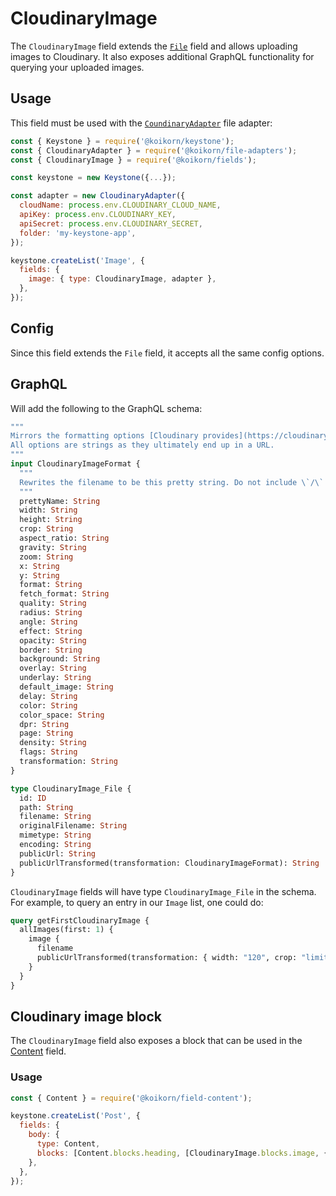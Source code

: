 <!--[meta]
section: api
subSection: field-types
title: CloudinaryImage
[meta]-->

# CloudinaryImage

The `CloudinaryImage` field extends the [`File`](/packages/fields/src/types/File/README.md) field and allows uploading images to Cloudinary. It also exposes additional GraphQL functionality for querying your uploaded images.

## Usage

This field must be used with the [`CoundinaryAdapter`](/packages/file-adapters/README.md#cloudinaryfileadapter) file adapter:

```js title=index.js
const { Keystone } = require('@koikorn/keystone');
const { CloudinaryAdapter } = require('@koikorn/file-adapters');
const { CloudinaryImage } = require('@koikorn/fields');

const keystone = new Keystone({...});

const adapter = new CloudinaryAdapter({
  cloudName: process.env.CLOUDINARY_CLOUD_NAME,
  apiKey: process.env.CLOUDINARY_KEY,
  apiSecret: process.env.CLOUDINARY_SECRET,
  folder: 'my-keystone-app',
});

keystone.createList('Image', {
  fields: {
    image: { type: CloudinaryImage, adapter },
  },
});
```

## Config

Since this field extends the `File` field, it accepts all the same config options.

## GraphQL

Will add the following to the GraphQL schema:

```graphql
"""
Mirrors the formatting options [Cloudinary provides](https://cloudinary.com/documentation/image_transformation_reference).
All options are strings as they ultimately end up in a URL.
"""
input CloudinaryImageFormat {
  """
  Rewrites the filename to be this pretty string. Do not include \`/\` or \`.\`
  """
  prettyName: String
  width: String
  height: String
  crop: String
  aspect_ratio: String
  gravity: String
  zoom: String
  x: String
  y: String
  format: String
  fetch_format: String
  quality: String
  radius: String
  angle: String
  effect: String
  opacity: String
  border: String
  background: String
  overlay: String
  underlay: String
  default_image: String
  delay: String
  color: String
  color_space: String
  dpr: String
  page: String
  density: String
  flags: String
  transformation: String
}

type CloudinaryImage_File {
  id: ID
  path: String
  filename: String
  originalFilename: String
  mimetype: String
  encoding: String
  publicUrl: String
  publicUrlTransformed(transformation: CloudinaryImageFormat): String
}
```

`CloudinaryImage` fields will have type `CloudinaryImage_File` in the schema. For example, to query an entry in our `Image` list, one could do:

```graphql
query getFirstCloudinaryImage {
  allImages(first: 1) {
    image {
      filename
      publicUrlTransformed(transformation: { width: "120", crop: "limit" })
    }
  }
}
```

## Cloudinary image block

The `CloudinaryImage` field also exposes a block that can be used in the [Content](/packages/field-content/README.md) field.

### Usage

```js title=index.js
const { Content } = require('@koikorn/field-content');

keystone.createList('Post', {
  fields: {
    body: {
      type: Content,
      blocks: [Content.blocks.heading, [CloudinaryImage.blocks.image, { adapter }]],
    },
  },
});
```
